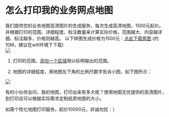 # 怎么打印我的业务网点地图

我们提供您的业务地图高清图片的生成服务，每次生成高清地图，1500元起价。并根据打印的范围、详细程度、标注数量来计算实际价格，范围越大、内容越详细、标注越多，价格则越高。
以下样图生成价格为1500元：[点此下载原图](https://pic.dituwuyou.com/map%2Fpicture%2F%E5%8C%97%E4%BA%AC%E5%85%AD%E7%8E%AF%E5%8C%BA%E5%9F%9F%E6%9F%90%E4%B8%9A%E5%8A%A1%E7%BD%91%E7%82%B9%E5%88%86%E5%B8%83.png) (约10M，建议在wifi环境下下载)  
![](https://pic.dituwuyou.com/map%2Fpicture%2FoutputMap.jpg)

1. 打印的范围，[添加一个区域](/draw-region.html)用以标明输出的范围。

2. 地图的详细程度，用地图左下角的比例尺数字告诉小图，如下图所示：

![](https://pic.dituwuyou.com/map%2Fpicture%2Fscale.png)

有的小伙伴会问，我的地图，打印出来有多大呢？使用地图无忧提供的高清图片，到打印店可以根据实际需求定制纸质地图的大小。

如需个性化地图打印服务，起价10000元，非诚勿扰：）

